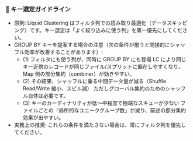 ### 🧭 キー選定ガイドライン

- 原則: Liquid Clustering はフィルタ列での読み取り最適化（データスキッピング）です。キー選定は「よく絞り込みに使う列」を第一優先にしてください。
- GROUP BY キーを提案する場合の注意（次の条件が揃うと間接的にシャッフル効率が改善することがあります）:
  - (1) フィルタにも使う列が、同時に GROUP BY にも登場
    LC により同じキー近傍のレコードが同じファイル/スプリットに偏在しやすくなり、Map 側の部分集約（combiner）が効きやすい。
  - (2) その結果、シャッフルに乗る中間データ量が減る（Shuffle Read/Write 縮小、スピル減）
    ただしグローバル集約のためのシャッフル自体は必要です。
  - (3) キーのカーディナリティが低〜中程度で極端なスキューが少ない
    ファイルごとの「局所的なユニークグループ数」が減り、前述の部分集約効果が出やすい。
- 実務上の推奨: これらの条件を満たさない場合は、常にフィルタ列を優先してください。
